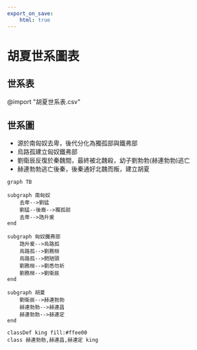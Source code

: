 ```yaml
---
export_on_save:
    html: true
---
```


# 胡夏世系圖表

## 世系表

@import "胡夏世系表.csv"

## 世系圖

- 源於南匈奴去卑，後代分化為獨孤部與鐵弗部
- 烏路孤建立匈奴鐵弗部
- 劉衛辰反復於秦魏間，最終被北魏殺，幼子劉勃勃(赫連勃勃)逃亡
- 赫連勃勃逃亡後秦，後秦通好北魏而叛，建立胡夏

```mermaid
graph TB

subgraph 南匈奴
    去卑-->劉猛
    劉猛--後裔-->獨孤部
    去卑-->誥升爰
end

subgraph 匈奴鐵弗部    
    誥升爰-->烏路孤
    烏路孤-->劉務桓
    烏路孤-->閼陋頭
    劉務桓-->劉悉勿祈
    劉務桓-->劉衛辰
end

subgraph 胡夏
    劉衛辰-->赫連勃勃
    赫連勃勃-->赫連昌
    赫連勃勃-->赫連定
end

classDef king fill:#ffee00
class 赫連勃勃,赫連昌,赫連定 king
```